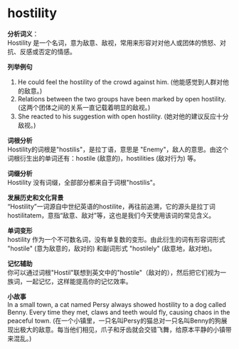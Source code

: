# hostility

**分析词义**：  
Hostility 是一个名词，意为敌意、敌视，常用来形容对对他人或团体的愤怒、对抗、反感或否定的情感。

  

**列举例句**

  

1.  He could feel the hostility of the crowd against him. (他能感觉到人群对他的敌意。)
2.  Relations between the two groups have been marked by open hostility. (这两个团体之间的关系一直记载着明显的敌视。)
3.  She reacted to his suggestion with open hostility. (她对他的建议反应十分敌视。)

  

**词根分析**  
Hostility的词根是"hostilis"，是拉丁语，意思是 "Enemy"，敌人的意思。由这个词根衍生出的单词还有：hostile (敌意的)，hostilities (敌对行为) 等。

  

**词缀分析**  
Hostility 没有词缀，全部部分都来自于词根"hostilis"。

  

**发展历史和文化背景**  
“Hostility”一词源自中世纪英语的hostilite，再往前追溯，它的源头是拉丁词hostilitatem，意指“敌意、敌对”等，这也是我们今天使用该词的常见含义。

  

**单词变形**  
hostility 作为一个不可数名词，没有单复数的变形。由此衍生的词有形容词形式 "hostile" (意为敌意的，敌对的) 和副词形式 "hostilely" (敌意地，敌对地)。

  

**记忆辅助**  
你可以通过词根"Hostil"联想到英文中的"hostile"（敌对的），然后把它们视为一族词，一起记忆，这样能提高你的记忆效率。

  

**小故事**  
In a small town, a cat named Persy always showed hostility to a dog called Benny. Every time they met, claws and teeth would fly, causing chaos in the peaceful town. (在一个小镇里，一只名叫Persy的猫总对一只名叫Benny的狗展现出极大的敌意。每当他们相见，爪子和牙齿就会交错飞舞，给原本平静的小镇带来混乱。)
